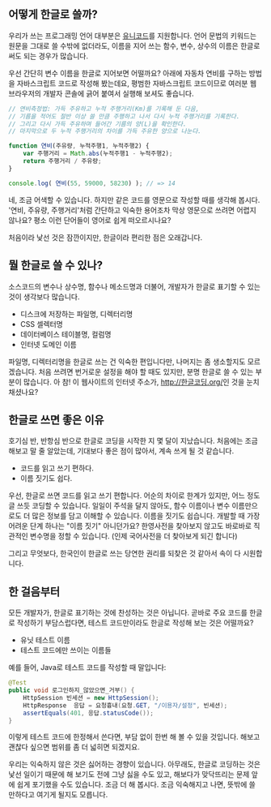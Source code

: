 ## 어떻게 한글로 쓸까?

우리가 쓰는 프로그래밍 언어 대부분은 [유니코드](/유니코드)를 지원합니다. 언어 문법의 키워드는 원문을 그대로 쓸 수밖에 없더라도, 이름을 지어 쓰는 함수, 변수, 상수의 이름은 한글로 써도 되는 경우가 많습니다.

우선 간단히 변수 이름을 한글로 지어보면 어떨까요? 아래에 자동차 연비를 구하는 방법을 자바스크립트 코드로 작성해 봤는데요, 평범한 자바스크립트 코드이므로 여러분 웹 브라우저의 개발자 콘솔에 긁어 붙여서 실행해 보셔도 좋습니다.

``` javascript
// 연비측정법: 가득 주유하고 누적 주행거리(Km)를 기록해 둔 다음,
// 기름을 적어도 절반 이상 쓸 만큼 주행하고 나서 다시 누적 주행거리를 기록한다.
// 그리고 다시 가득 주유하며 들어간 기름의 양(L)을 확인한다.
// 마지막으로 두 누적 주행거리의 차이를 가득 주유한 양으로 나눈다.

function 연비(주유량, 누적주행1, 누적주행2) {
    var 주행거리 = Math.abs(누적주행1 - 누적주행2);
    return 주행거리 / 주유량;
}

console.log( 연비(55, 59000, 58230) ); // => 14
```

네, 조금 어색할 수 있습니다. 하지만 같은 코드를 영문으로 작성할 때를 생각해 봅시다. '연비, 주유량, 주행거리'처럼 간단하고 익숙한 용어조차 막상 영문으로 쓰려면 어렵지 않나요? 평소 이런 단어들이 영어로 쉽게 떠오르시나요?

처음이라 낯선 것은 잠깐이지만, 한글이라 편리한 점은 오래갑니다.

## 뭘 한글로 쓸 수 있나?

소스코드의 변수나 상수명, 함수나 메소드명과 더불어, 개발자가 한글로 표기할 수 있는 것이 생각보다 많습니다.

* 디스크에 저장하는 파일명, 디렉터리명
* CSS 셀렉터명
* 데이터베이스 테이블명, 컬럼명
* 인터넷 도메인 이름

파일명, 디렉터리명을 한글로 쓰는 건 익숙한 편입니다만, 나머지는 좀 생소할지도 모르겠습니다. 처음 쓰려면 번거로운 설정을 해야 할 때도 있지만, 분명 한글로 쓸 수 있는 부분이 많습니다. 아 참! 이 웹사이트의 인터넷 주소가, <http://한글코딩.org/>인 것을 눈치채셨나요?

## 한글로 쓰면 좋은 이유

호기심 반, 반항심 반으로 한글로 코딩을 시작한 지 몇 달이 지났습니다. 처음에는 조금 해보고 말 줄 알았는데, 기대보다 좋은 점이 많아서, 계속 쓰게 될 것 같습니다.

* 코드를 읽고 쓰기 편하다.
* 이름 짓기도 쉽다.

우선, 한글로 쓰면 코드를 읽고 쓰기 편합니다. 어순의 차이로 한계가 있지만, 어느 정도 글 쓰듯 코딩할 수 있습니다. 일일이 주석을 달지 않아도, 함수 이름이나 변수 이름만으로도 더 많은 정보를 담고 이해할 수 있습니다. 이름을 짓기도 쉽습니다. 개발할 때 가장 어려운 단계 하나는 "이름 짓기" 아니던가요? 한영사전을 찾아보지 않고도 바로바로 직관적인 변수명을 정할 수 있습니다. (인제 국어사전을 더 찾아보게 되긴 합니다)

그리고 무엇보다, 한국인이 한글로 쓰는 당연한 권리를 되찾은 것 같아서 속이 다 시원합니다.

## 한 걸음부터

모든 개발자가, 한글로 표기하는 것에 찬성하는 것은 아닙니다. 곧바로 주요 코드를 한글로 작성하기 부담스럽다면, 테스트 코드만이라도 한글로 작성해 보는 것은 어떨까요?

* 유닛 테스트 이름
* 테스트 코드에만 쓰이는 이름들

예를 들어, Java로 테스트 코드를 작성할 때 말입니다:

``` java
@Test
public void 로그인하지_않았으면_거부() {
    HttpSession 빈세션 = new HttpSession();
    HttpResponse  응답 = 요청흉내(요청.GET, "/이용자/설정", 빈세션);
    assertEquals(401, 응답.statusCode());
}

```

이렇게 테스트 코드에 한정해서 쓴다면, 부담 없이 한번 해 볼 수 있을 것입니다. 해보고 괜찮다 싶으면 범위를 좀 더 넓히면 되겠지요.

우리는 익숙하지 않은 것은 싫어하는 경향이 있습니다. 아무래도, 한글로 코딩하는 것은 낯선 일이기 때문에 해 보기도 전에 그냥 싫을 수도 있고, 해보다가 맞닥뜨리는 문제 앞에 쉽게 포기했을 수도 있습니다. 조금 더 해 봅시다. 조금 익숙해지고 나면, 뜻밖에 쓸 만하다고 여기게 될지도 모릅니다.
